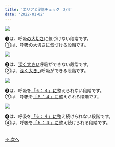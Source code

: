 ```yaml
---
title: 'エリアと段階チェック　2/4'
date: '2022-01-02'
---
```

![](/images/a_01_.jpg)

➊は、呼吸[の大切さ]()に気づけない段階です。   
①は、呼吸[の大切さ]()に気づける段階です。

![](/images/a_02_.jpg)

➋は、[深く大きい]()呼吸ができない段階です。   
②は、[深く大きい]()呼吸ができる段階です。

![](/images/a_03_.jpg)

➌は、呼吸を[「６：４」に]()整えられない段階です。   
③は、呼吸を[「６：４」に]()整えられる段階です。  

![](/images/a_04_.jpg)

➍は、呼吸を[「６：４」に]()整え続けられない段階です。   
④は、呼吸を[「６：４」に]()整え続けられる段階です。  

　  
[ → 次へ ](/posts/01-3)
